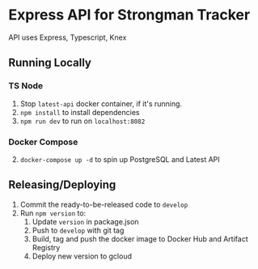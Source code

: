 # Express API for Strongman Tracker

API uses Express, Typescript, Knex

## Running Locally

### TS Node

1. Stop `latest-api` docker container, if it's running.
2. `npm install` to install dependencies
3. `npm run dev` to run on `localhost:8082`

### Docker Compose

2. `docker-compose up -d` to spin up PostgreSQL and Latest API

## Releasing/Deploying

1. Commit the ready-to-be-released code to `develop`
2. Run `npm version` to:
    1. Update `version` in package.json
    2. Push to `develop` with git tag
    3. Build, tag and push the docker image to Docker Hub and Artifact Registry
    4. Deploy new version to gcloud
